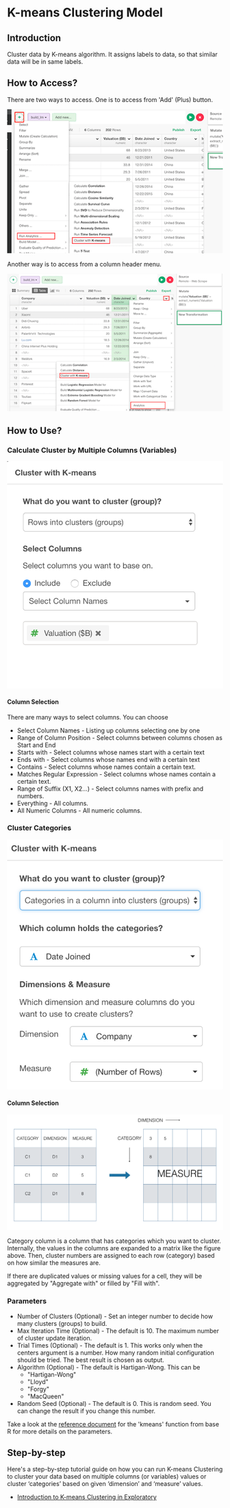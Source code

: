 # K-means Clustering Model

## Introduction

Cluster data by K-means algorithm. It assigns labels to data, so that similar data will be in same labels.

## How to Access?

There are two ways to access. One is to access from 'Add' (Plus) button.

![](images/kmeans_from_add.png)

Another way is to access from a column header menu.

![](images/kmeans_from_col.png)

## How to Use?

### Calculate Cluster by Multiple Columns (Variables)

![](images/kmeans_cols.png)

#### Column Selection

There are many ways to select columns. You can choose
* Select Column Names - Listing up columns selecting one by one
* Range of Column Position - Select columns between columns chosen as Start and End
* Starts with - Select columns whose names start with a certain text
* Ends with - Select columns whose names end with a certain text
* Contains - Select columns whose names contain a certain text.
* Matches Regular Expression - Select columns whose names contain a certain text.
* Range of Suffix (X1, X2...) - Select columns names with prefix and numbers.
* Everything - All columns.
* All Numeric Columns - All numeric columns.

### Cluster Categories

![](images/kmeans_skv.png)

#### Column Selection

![](images/skv_figures.png)

Category column is a column that has categories which you want to cluster. Internally, the values in the columns are expanded to a matrix like the figure above. Then, cluster numbers are assigned to each row (category) based on how similar the measures are.

If there are duplicated values or missing values for a cell, they will be aggregated by "Aggregate with" or filled by "Fill with".

### Parameters

* Number of Clusters (Optional) - Set an integer number to decide how many clusters (groups) to build.
* Max Iteration Time (Optional) - The default is 10. The maximum number of cluster update iteration.
* Trial Times (Optional) - The default is 1. This works only when the centers argument is a number. How many random initial configuration should be tried. The best result is chosen as output.
* Algorithm (Optional) - The default is Hartigan-Wong. This can be
  * "Hartigan-Wong"
  * "Lloyd"
  * "Forgy"
  * "MacQueen"
* Random Seed (Optional) - The default is 0. This is random seed. You can change the result if you change this number.

Take a look at the [reference document](https://stat.ethz.ch/R-manual/R-devel/library/stats/html/kmeans.html) for the 'kmeans' function from base R for more details on the parameters.

## Step-by-step

Here's a step-by-step tutorial guide on how you can run K-means Clustering to cluster your data based on multiple columns (or variables) values or cluster ‘categories’ based on given ‘dimension’ and ‘measure’ values.

* [Introduction to K-means Clustering in Exploratory](https://blog.exploratory.io/introduction-to-k-means-clustering-in-exploratory-8352650f1185)
